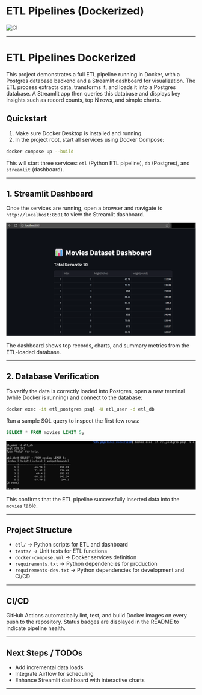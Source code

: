# ETL Pipelines (Dockerized)

![CI](https://github.com/hurendaii/etl-pipelines-dockerized/actions/workflows/ci.yml/badge.svg)

---

# ETL Pipelines Dockerized

This project demonstrates a full ETL pipeline running in Docker, with a Postgres database backend and a Streamlit dashboard for visualization. The ETL process extracts data, transforms it, and loads it into a Postgres database. A Streamlit app then queries this database and displays key insights such as record counts, top N rows, and simple charts.

## Quickstart

1. Make sure Docker Desktop is installed and running.
2. In the project root, start all services using Docker Compose:

```bash
docker compose up --build
```

This will start three services: `etl` (Python ETL pipeline), `db` (Postgres), and `streamlit` (dashboard).

---

## 1. Streamlit Dashboard

Once the services are running, open a browser and navigate to `http://localhost:8501` to view the Streamlit dashboard.

![Dashboard Screenshot](photos/docker_project_screenshot1.png)

The dashboard shows top records, charts, and summary metrics from the ETL-loaded database.

---

## 2. Database Verification

To verify the data is correctly loaded into Postgres, open a new terminal (while Docker is running) and connect to the database:

```bash
docker exec -it etl_postgres psql -U etl_user -d etl_db
```

Run a sample SQL query to inspect the first few rows:

```sql
SELECT * FROM movies LIMIT 5;
```

![Database Query Screenshot](photos/docker_project_screenshot2.png)

This confirms that the ETL pipeline successfully inserted data into the `movies` table.

---

## Project Structure

* `etl/` → Python scripts for ETL and dashboard
* `tests/` → Unit tests for ETL functions
* `docker-compose.yml` → Docker services definition
* `requirements.txt` → Python dependencies for production
* `requirements-dev.txt` → Python dependencies for development and CI/CD

---

## CI/CD

GitHub Actions automatically lint, test, and build Docker images on every push to the repository. Status badges are displayed in the README to indicate pipeline health.

---

## Next Steps / TODOs

* Add incremental data loads
* Integrate Airflow for scheduling
* Enhance Streamlit dashboard with interactive charts

---



